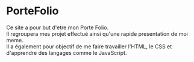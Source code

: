 # PorteFolio

Ce site a pour but d'etre mon Porte Folio.  
Il regroupera mes projet effectué ainsi qu'une rapide presentation de moi meme.  
Il a également pour objectif de me faire travailler l'HTML, le CSS et d'apprendre des langages comme le JavaScript.
